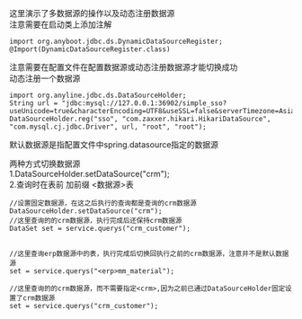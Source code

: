 这里演示了多数据源的操作以及动态注册数据源<br/>
注意需要在启动类上添加注解<br/>
```
import org.anyboot.jdbc.ds.DynamicDataSourceRegister;
@Import(DynamicDataSourceRegister.class)
```

注意需要在配置文件在配置数据源或动态注册数据源才能切换成功<br/>
动态注册一个数据源
```
import org.anyline.jdbc.ds.DataSourceHolder;
String url = "jdbc:mysql://127.0.0.1:36902/simple_sso?useUnicode=true&characterEncoding=UTF8&useSSL=false&serverTimezone=Asia/Shanghai&allowPublicKeyRetrieval=true";
DataSourceHolder.reg("sso", "com.zaxxer.hikari.HikariDataSource", "com.mysql.cj.jdbc.Driver", url, "root", "root");

```



默认数据源是指配置文件中spring.datasource指定的数据源<br/>



两种方式切换数据源<br/>
1.DataSourceHolder.setDataSource("crm");<br/>
2.查询时在表前 加前缀 <数据源>表<br/>
```
//设置固定数据源，在这之后执行的查询都是查询的crm数据源
DataSourceHolder.setDataSource("crm");
//这里查询的的crm数据源，执行完成后还保持crm数据源
DataSet set = service.querys("crm_customer");


//这里查询erp数据源中的表，执行完成后切换回执行之前的crm数据源，注意并不是默认数据源
set = service.querys("<erp>mm_material");

//这里查询的的crm数据源，而不需要指定<crm>,因为之前已通过DataSourceHolder固定设置了crm数据源
set = service.querys("crm_customer");

```

